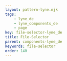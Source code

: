 ```yaml
---
layout: pattern-lyne.njk
tags: 
    - lyne_de
    - lyne_components_de
    - page
key: file-selector-lyne_de
title: File-Selector
parent: components-lyne_de
keywords: file-selector
order: 140
---
```

